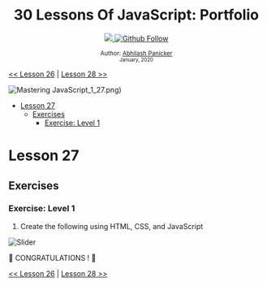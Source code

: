 <div align="center">
  <h1> 30 Lessons Of JavaScript: Portfolio</h1>
  <a class="header-badge" target="_blank" href="https://www.linkedin.com/in/abhilash-panicker-68952b159/">
  <img src="https://img.shields.io/badge/style--5eba00.svg?label=LinkedIn&logo=linkedin&style=social">
  </a>
  <a class="header-badge" target="_blank" href="https://github.com/abpanic/">
  <img alt="Github Follow" src="https://img.shields.io/github/followers/abpanic?style=social">
  </a>

<sub>Author:
<a href="https://dbugr.vercel.app/" target="_blank">Abhilash Panicker</a><br>
<small> January, 2020</small>
</sub>

</div>

[<< Lesson 26](../26_Lesson_World_countries_data_visualization_2/26_Lesson_world_countries_data_visualization_2.md) | [Lesson 28 >>](../28_Lesson_Mini_project_leaderboard/28_Lesson_mini_project_leaderboard.md)

![Mastering JavaScript](../images/banners/MasteringJavscript.png)_1_27.png)

- [Lesson 27](#Lesson-27)
  - [Exercises](#exercises)
    - [Exercise: Level 1](#exercise-level-1)

# Lesson 27

## Exercises

### Exercise: Level 1

1. Create the following using HTML, CSS, and JavaScript

![Slider](./../images/projects/dom_mini_project_slider_Lesson_7.1.gif)

🎉 CONGRATULATIONS ! 🎉

[<< Lesson 26](../26_Lesson_World_countries_data_visualization_2/26_Lesson_world_countries_data_visualization_2.md) | [Lesson 28 >>](../28_Lesson_Mini_project_leaderboard/28_Lesson_mini_project_leaderboard.md)